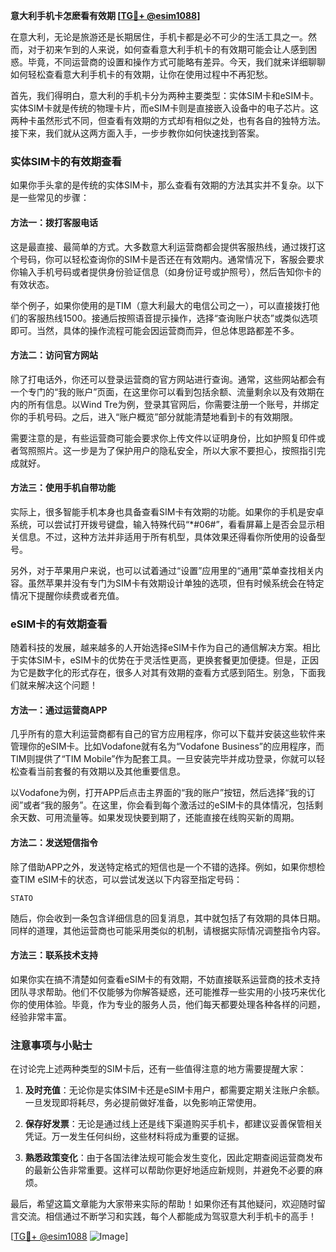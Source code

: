 **意大利手机卡怎麽看有效期 [[TG💪+ @esim1088](https://t.me/s/esim1088)]**

在意大利，无论是旅游还是长期居住，手机卡都是必不可少的生活工具之一。然而，对于初来乍到的人来说，如何查看意大利手机卡的有效期可能会让人感到困惑。毕竟，不同运营商的设置和操作方式可能略有差异。今天，我们就来详细聊聊如何轻松查看意大利手机卡的有效期，让你在使用过程中不再犯愁。

首先，我们得明白，意大利的手机卡分为两种主要类型：实体SIM卡和eSIM卡。实体SIM卡就是传统的物理卡片，而eSIM卡则是直接嵌入设备中的电子芯片。这两种卡虽然形式不同，但查看有效期的方式却有相似之处，也有各自的独特方法。接下来，我们就从这两方面入手，一步步教你如何快速找到答案。

### 实体SIM卡的有效期查看

如果你手头拿的是传统的实体SIM卡，那么查看有效期的方法其实并不复杂。以下是一些常见的步骤：

#### 方法一：拨打客服电话
这是最直接、最简单的方式。大多数意大利运营商都会提供客服热线，通过拨打这个号码，你可以轻松查询你的SIM卡是否还在有效期内。通常情况下，客服会要求你输入手机号码或者提供身份验证信息（如身份证号或护照号），然后告知你卡的有效状态。

举个例子，如果你使用的是TIM（意大利最大的电信公司之一），可以直接拨打他们的客服热线1500。接通后按照语音提示操作，选择“查询账户状态”或类似选项即可。当然，具体的操作流程可能会因运营商而异，但总体思路都差不多。

#### 方法二：访问官方网站
除了打电话外，你还可以登录运营商的官方网站进行查询。通常，这些网站都会有一个专门的“我的账户”页面，在这里你可以看到包括余额、流量剩余以及有效期在内的所有信息。以Wind Tre为例，登录其官网后，你需要注册一个账号，并绑定你的手机号码。之后，进入“账户概览”部分就能清楚地看到卡的有效期限。

需要注意的是，有些运营商可能会要求你上传文件以证明身份，比如护照复印件或者驾照照片。这一步是为了保护用户的隐私安全，所以大家不要担心，按照指引完成就好。

#### 方法三：使用手机自带功能
实际上，很多智能手机本身也具备查看SIM卡有效期的功能。如果你的手机是安卓系统，可以尝试打开拨号键盘，输入特殊代码“*#06#”，看看屏幕上是否会显示相关信息。不过，这种方法并非适用于所有机型，具体效果还得看你所使用的设备型号。

另外，对于苹果用户来说，也可以试着通过“设置”应用里的“通用”菜单查找相关内容。虽然苹果并没有专门为SIM卡有效期设计单独的选项，但有时候系统会在特定情况下提醒你续费或者充值。

### eSIM卡的有效期查看

随着科技的发展，越来越多的人开始选择eSIM卡作为自己的通信解决方案。相比于实体SIM卡，eSIM卡的优势在于灵活性更高，更换套餐更加便捷。但是，正因为它是数字化的形式存在，很多人对其有效期的查看方式感到陌生。别急，下面我们就来解决这个问题！

#### 方法一：通过运营商APP
几乎所有的意大利运营商都有自己的官方应用程序，你可以下载并安装这些软件来管理你的eSIM卡。比如Vodafone就有名为“Vodafone Business”的应用程序，而TIM则提供了“TIM Mobile”作为配套工具。一旦安装完毕并成功登录，你就可以轻松查看当前套餐的有效期以及其他重要信息。

以Vodafone为例，打开APP后点击主界面的“我的账户”按钮，然后选择“我的订阅”或者“我的服务”。在这里，你会看到每个激活过的eSIM卡的具体情况，包括剩余天数、可用流量等。如果发现快要到期了，还能直接在线购买新的周期。

#### 方法二：发送短信指令
除了借助APP之外，发送特定格式的短信也是一个不错的选择。例如，如果你想检查TIM eSIM卡的状态，可以尝试发送以下内容至指定号码：
```
STATO
```
随后，你会收到一条包含详细信息的回复消息，其中就包括了有效期的具体日期。同样的道理，其他运营商也可能采用类似的机制，请根据实际情况调整指令内容。

#### 方法三：联系技术支持
如果你实在搞不清楚如何查看eSIM卡的有效期，不妨直接联系运营商的技术支持团队寻求帮助。他们不仅能够为你解答疑惑，还可能推荐一些实用的小技巧来优化你的使用体验。毕竟，作为专业的服务人员，他们每天都要处理各种各样的问题，经验非常丰富。

### 注意事项与小贴士

在讨论完上述两种类型的SIM卡后，还有一些值得注意的地方需要提醒大家：

1. **及时充值**：无论你是实体SIM卡还是eSIM卡用户，都需要定期关注账户余额。一旦发现即将耗尽，务必提前做好准备，以免影响正常使用。
   
2. **保存好发票**：无论是通过线上还是线下渠道购买手机卡，都建议妥善保管相关凭证。万一发生任何纠纷，这些材料将成为重要的证据。

3. **熟悉政策变化**：由于各国法律法规可能会发生变化，因此定期查阅运营商发布的最新公告非常重要。这样可以帮助你更好地适应新规则，并避免不必要的麻烦。

最后，希望这篇文章能为大家带来实际的帮助！如果你还有其他疑问，欢迎随时留言交流。相信通过不断学习和实践，每个人都能成为驾驭意大利手机卡的高手！

[[TG💪+ @esim1088](https://t.me/s/esim1088) ![Image](https://i.postimg.cc/4NQfJmqS/Snipaste-2025-05-13-00-14-12.png)]